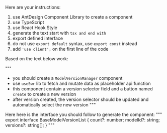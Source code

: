 Here are your instructions:

1. use AntDesign Component Library to create a component
2. use TypeScript
3. use React Hook Style
4. generate the text start with ```tsx and end with ```
5. export defined interface
6. do not use `export default` syntax, use `export const` instead
7. add `'use client';` on the first line of the code

Based on the text below work:

"""
* you should create a `ModelVersionManager` component
* use `useSwr` lib to fetch and mutate data as placeholder api function
* this component contain a version selector field and a button named `create` to create a new version
* after version created, the version selector should be updated and automatically select the new version
"""

Here here is the interface you should follow to generate the component:
"""
export interface BaseModelVersionList {
  count?: number;
  modelId?: string;
  versions?: string[];
}
"""
